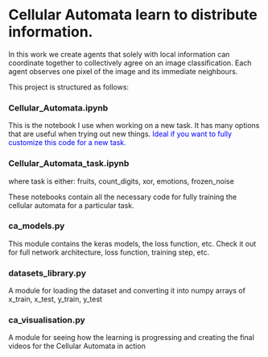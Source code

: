 # Cellular Automata learn to distribute information.

In this work we create agents that solely with local information can coordinate together to collectively agree on an image classification. Each agent observes one pixel of the image and its immediate neighbours.

This project is structured as follows:

### Cellular_Automata.ipynb
This is the notebook I use when working on a new task. It has many options that are useful when trying out new things. <span style="color:blue">Ideal if you want to fully customize this code for a new task.</span> 

### Cellular_Automata_task.ipynb
where task is either: fruits, count_digits, xor, emotions, frozen_noise

These notebooks contain all the necessary code for fully training the cellular automata for a particular task. 

### ca_models.py
This module contains the keras models, the loss function, etc. Check it out for full network architecture, loss function, training step, etc.

### datasets_library.py
A module for loading the dataset and converting it into numpy arrays of x_train, x_test, y_train, y_test

### ca_visualisation.py
A module for seeing how the learning is progressing and creating the final videos for the Cellular Automata in action
